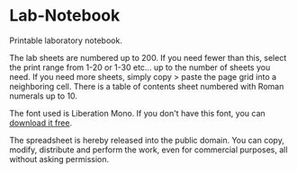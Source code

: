 # Lab-Notebook
Printable laboratory notebook.

The lab sheets are numbered up to 200. If you need fewer than this, select the print range from 1-20 or 1-30 etc... up to the number of sheets you need. If you need more sheets, simply copy > paste the page grid into a neighboring cell. There is a table of contents sheet numbered with Roman numerals up to 10.

The font used is Liberation Mono. If you don't have this font, you can [download it free](https://pagure.io/liberation-fonts).

The spreadsheet is hereby released into the public domain. You can copy, modify, distribute and perform the work, even for commercial purposes, all without asking permission.
